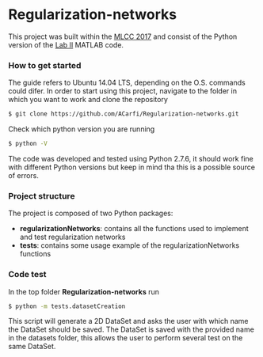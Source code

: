# Regularization-networks

This project was built within the [MLCC 2017] and consist of the Python version of the [Lab II] MATLAB code.

### How to get started

The guide refers to Ubuntu 14.04 LTS, depending on the O.S. commands could difer.
In order to start using this project, navigate to the folder in which you want to work and clone the repository
```sh
$ git clone https://github.com/ACarfi/Regularization-networks.git
```
Check which python version you are running
```sh
$ python -V
```
The code was developed and tested using Python 2.7.6, it should work fine with different Python versions but keep in mind tha this is a possible source of errors.

### Project structure
The project is composed of two Python packages:
  - **regularizationNetworks**: contains all the functions used to implement and test regularization networks
  - **tests**: contains some usage example of the regularizationNetworks functions

### Code test
In the top folder **Regularization-networks** run
```sh
$ python -m tests.datasetCreation
```
This script will generate a 2D DataSet and asks the user with which name the DataSet should be saved. The DataSet is
saved with the provided name in the datasets folder, this allows the user to perform several test on the same DataSet.


  [mlcc 2017]: <http://lcsl.mit.edu/courses/mlcc/mlcc2017/>
  [Lab II]: <http://lcsl.mit.edu/courses/master/MLCC/labs/lab2/index.html>